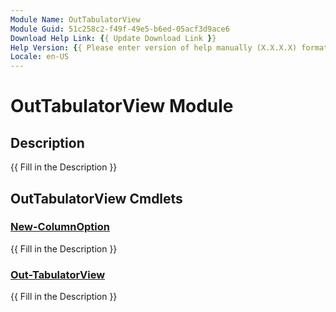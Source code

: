 ```yaml
---
Module Name: OutTabulatorView
Module Guid: 51c258c2-f49f-49e5-b6ed-05acf3d9ace6
Download Help Link: {{ Update Download Link }}
Help Version: {{ Please enter version of help manually (X.X.X.X) format }}
Locale: en-US
---
```


# OutTabulatorView Module
## Description
{{ Fill in the Description }}

## OutTabulatorView Cmdlets
### [New-ColumnOption](New-ColumnOption.md)
{{ Fill in the Description }}

### [Out-TabulatorView](Out-TabulatorView.md)
{{ Fill in the Description }}

